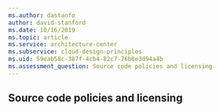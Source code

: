```yaml
---
ms.author: dastanfo
author: david-stanford
ms.date: 10/16/2019
ms.topic: article
ms.service: architecture-center
ms.subservice: cloud-design-principles
ms.uid: 59eab58c-387f-4cb4-82c7-76b8e3d94a4b
ms.assessment_question: Source code policies and licensing
---
```

## Source code policies and licensing


